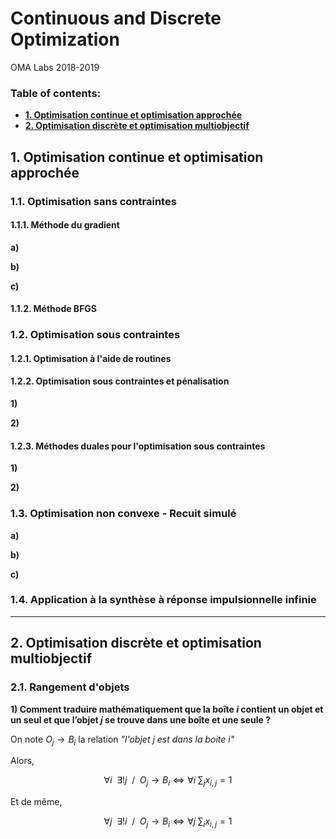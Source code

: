 # Continuous and Discrete Optimization
OMA Labs 2018-2019

### Table of contents:
+ **[1. Optimisation continue et optimisation approchée](#1-partie1)**
+ **[2. Optimisation discrète et optimisation multiobjectif](#2-partie2&3)**


## 1. Optimisation continue et optimisation approchée
### 1.1. Optimisation sans contraintes
#### 1.1.1. Méthode du gradient

__a)__

__b)__

__c)__

#### 1.1.2. Méthode BFGS


### 1.2. Optimisation sous contraintes
#### 1.2.1. Optimisation à l'aide de routines
#### 1.2.2. Optimisation sous contraintes et pénalisation
__1)__

__2)__
#### 1.2.3. Méthodes duales pour l'optimisation sous contraintes
__1)__

__2)__
### 1.3. Optimisation non convexe - Recuit simulé

__a)__

__b)__

__c)__

### 1.4. Application à la synthèse à réponse impulsionnelle infinie

---


## 2. Optimisation discrète et optimisation multiobjectif

### 2.1. Rangement d'objets

__1) Comment traduire mathématiquement que la boîte $i$ contient
un objet et un seul et que l’objet $j$ se trouve dans une boîte et une seule ?__

On note $O_{j}\rightarrow B_{i}$ la relation _"l'objet $j$ est dans la boite $i$"_

Alors,

$$\forall i\enspace \exists!j\enspace / \enspace O_{j}\rightarrow B_{i} \Leftrightarrow \forall i\; \sum_{j}x_{i,j} = 1$$

Et de même,

$$\forall j\enspace \exists!i\enspace / \enspace O_{j}\rightarrow B_{i} \Leftrightarrow \forall j\; \sum_{i}x_{i,j} = 1$$

